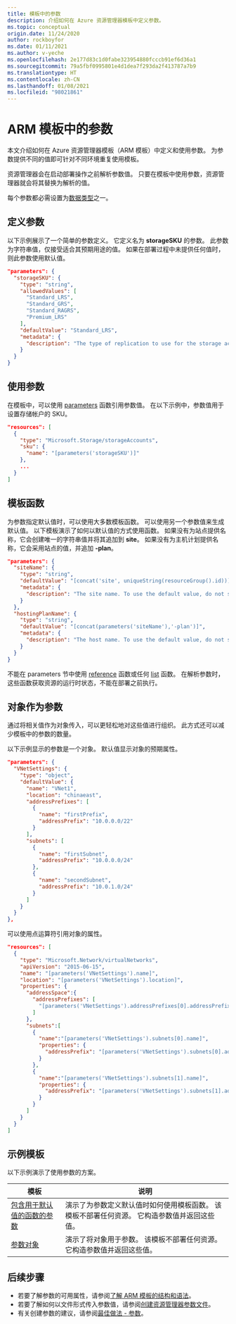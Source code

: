 ```yaml
---
title: 模板中的参数
description: 介绍如何在 Azure 资源管理器模板中定义参数。
ms.topic: conceptual
origin.date: 11/24/2020
author: rockboyfor
ms.date: 01/11/2021
ms.author: v-yeche
ms.openlocfilehash: 2e177d83c1d0fabe323954880fcccb91ef6d36a1
ms.sourcegitcommit: 79a5fbf0995801e4d1dea7f293da2f413787a7b9
ms.translationtype: HT
ms.contentlocale: zh-CN
ms.lasthandoff: 01/08/2021
ms.locfileid: "98021861"
---
```

# <a name="parameters-in-arm-templates"></a>ARM 模板中的参数

本文介绍如何在 Azure 资源管理器模板（ARM 模板）中定义和使用参数。 为参数提供不同的值即可针对不同环境重复使用模板。

资源管理器会在启动部署操作之前解析参数值。 只要在模板中使用参数，资源管理器就会将其替换为解析的值。

每个参数都必需设置为[数据类型](template-syntax.md#data-types)之一。

## <a name="define-parameter"></a>定义参数

以下示例展示了一个简单的参数定义。 它定义名为 **storageSKU** 的参数。 此参数为字符串值，仅接受适合其预期用途的值。 如果在部署过程中未提供任何值时，则此参数使用默认值。

<!--Not Available on "Standard_ZRS"-->

```json
"parameters": {
  "storageSKU": {
    "type": "string",
    "allowedValues": [
      "Standard_LRS",
      "Standard_GRS",
      "Standard_RAGRS",
      "Premium_LRS"
    ],
    "defaultValue": "Standard_LRS",
    "metadata": {
      "description": "The type of replication to use for the storage account."
    }
  }
}
```

## <a name="use-parameter"></a>使用参数

在模板中，可以使用 [parameters](template-functions-deployment.md#parameters) 函数引用参数值。 在以下示例中，参数值用于设置存储帐户的 SKU。

```json
"resources": [
  {
    "type": "Microsoft.Storage/storageAccounts",
    "sku": {
      "name": "[parameters('storageSKU')]"
    },
    ...
  }
]
```

## <a name="template-functions"></a>模板函数

为参数指定默认值时，可以使用大多数模板函数。 可以使用另一个参数值来生成默认值。 以下模板演示了如何以默认值的方式使用函数。 如果没有为站点提供名称，它会创建唯一的字符串值并将其追加到 **site**。 如果没有为主机计划提供名称，它会采用站点的值，并追加 **-plan**。

```json
"parameters": {
  "siteName": {
    "type": "string",
    "defaultValue": "[concat('site', uniqueString(resourceGroup().id))]",
    "metadata": {
      "description": "The site name. To use the default value, do not specify a new value."
    }
  },
  "hostingPlanName": {
    "type": "string",
    "defaultValue": "[concat(parameters('siteName'),'-plan')]",
    "metadata": {
      "description": "The host name. To use the default value, do not specify a new value."
    }
  }
}
```

不能在 parameters 节中使用 [reference](template-functions-resource.md#reference) 函数或任何 [list](template-functions-resource.md#list) 函数。 在解析参数时，这些函数获取资源的运行时状态，不能在部署之前执行。

## <a name="objects-as-parameters"></a>对象作为参数

通过将相关值作为对象传入，可以更轻松地对这些值进行组织。 此方式还可以减少模板中的参数的数量。

以下示例显示的参数是一个对象。 默认值显示对象的预期属性。

```json
"parameters": {
  "VNetSettings": {
    "type": "object",
    "defaultValue": {
      "name": "VNet1",
      "location": "chinaeast",
      "addressPrefixes": [
        {
          "name": "firstPrefix",
          "addressPrefix": "10.0.0.0/22"
        }
      ],
      "subnets": [
        {
          "name": "firstSubnet",
          "addressPrefix": "10.0.0.0/24"
        },
        {
          "name": "secondSubnet",
          "addressPrefix": "10.0.1.0/24"
        }
      ]
    }
  }
},
```

可以使用点运算符引用对象的属性。

```json
"resources": [
  {
    "type": "Microsoft.Network/virtualNetworks",
    "apiVersion": "2015-06-15",
    "name": "[parameters('VNetSettings').name]",
    "location": "[parameters('VNetSettings').location]",
    "properties": {
      "addressSpace":{
        "addressPrefixes": [
          "[parameters('VNetSettings').addressPrefixes[0].addressPrefix]"
        ]
      },
      "subnets":[
        {
          "name":"[parameters('VNetSettings').subnets[0].name]",
          "properties": {
            "addressPrefix": "[parameters('VNetSettings').subnets[0].addressPrefix]"
          }
        },
        {
          "name":"[parameters('VNetSettings').subnets[1].name]",
          "properties": {
            "addressPrefix": "[parameters('VNetSettings').subnets[1].addressPrefix]"
          }
        }
      ]
    }
  }
]
```

## <a name="example-templates"></a>示例模板

以下示例演示了使用参数的方案。

|模板  |说明  |
|---------|---------|
|[包含用于默认值的函数的参数](https://github.com/Azure/azure-docs-json-samples/blob/master/azure-resource-manager/parameterswithfunctions.json) | 演示了为参数定义默认值时如何使用模板函数。 该模板不部署任何资源。 它构造参数值并返回这些值。 |
|[参数对象](https://github.com/Azure/azure-docs-json-samples/blob/master/azure-resource-manager/parameterobject.json) | 演示了将对象用于参数。 该模板不部署任何资源。 它构造参数值并返回这些值。 |

## <a name="next-steps"></a>后续步骤

* 若要了解参数的可用属性，请参阅[了解 ARM 模板的结构和语法](template-syntax.md)。
* 若要了解如何以文件形式传入参数值，请参阅[创建资源管理器参数文件](parameter-files.md)。
* 有关创建参数的建议，请参阅[最佳做法 - 参数](template-best-practices.md#parameters)。

<!-- Update_Description: update meta properties, wording update, update link -->